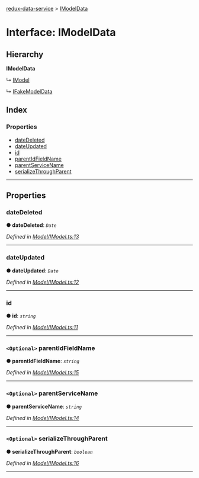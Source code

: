 [redux-data-service](../README.md) > [IModelData](../interfaces/imodeldata.md)

# Interface: IModelData

## Hierarchy

**IModelData**

↳  [IModel](imodel.md)

↳  [IFakeModelData](ifakemodeldata.md)

## Index

### Properties

* [dateDeleted](imodeldata.md#datedeleted)
* [dateUpdated](imodeldata.md#dateupdated)
* [id](imodeldata.md#id)
* [parentIdFieldName](imodeldata.md#parentidfieldname)
* [parentServiceName](imodeldata.md#parentservicename)
* [serializeThroughParent](imodeldata.md#serializethroughparent)

---

## Properties

<a id="datedeleted"></a>

###  dateDeleted

**● dateDeleted**: *`Date`*

*Defined in [Model/IModel.ts:13](https://github.com/Rediker-Software/redux-data-service/blob/0ef244e/src/Model/IModel.ts#L13)*

___
<a id="dateupdated"></a>

###  dateUpdated

**● dateUpdated**: *`Date`*

*Defined in [Model/IModel.ts:12](https://github.com/Rediker-Software/redux-data-service/blob/0ef244e/src/Model/IModel.ts#L12)*

___
<a id="id"></a>

###  id

**● id**: *`string`*

*Defined in [Model/IModel.ts:11](https://github.com/Rediker-Software/redux-data-service/blob/0ef244e/src/Model/IModel.ts#L11)*

___
<a id="parentidfieldname"></a>

### `<Optional>` parentIdFieldName

**● parentIdFieldName**: *`string`*

*Defined in [Model/IModel.ts:15](https://github.com/Rediker-Software/redux-data-service/blob/0ef244e/src/Model/IModel.ts#L15)*

___
<a id="parentservicename"></a>

### `<Optional>` parentServiceName

**● parentServiceName**: *`string`*

*Defined in [Model/IModel.ts:14](https://github.com/Rediker-Software/redux-data-service/blob/0ef244e/src/Model/IModel.ts#L14)*

___
<a id="serializethroughparent"></a>

### `<Optional>` serializeThroughParent

**● serializeThroughParent**: *`boolean`*

*Defined in [Model/IModel.ts:16](https://github.com/Rediker-Software/redux-data-service/blob/0ef244e/src/Model/IModel.ts#L16)*

___

